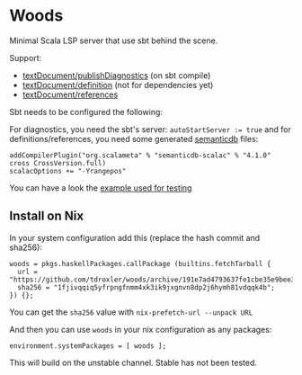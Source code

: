 Woods
=====

Minimal Scala LSP server that use sbt behind the scene.

Support:
* [textDocument/publishDiagnostics](https://microsoft.github.io/language-server-protocol/specifications/specification-3-14/#textDocument_publishDiagnostics) (on sbt compile)
* [textDocument/definition](https://microsoft.github.io/language-server-protocol/specifications/specification-3-14/#textDocument_definition) (not for dependencies yet)
* [textDocument/references](https://microsoft.github.io/language-server-protocol/specifications/specification-3-14/#textDocument_references)

Sbt needs to be configured the following:

For diagnostics, you need the sbt's server: `autoStartServer := true` and for definitions/references, you need some generated [semanticdb](https://scalameta.org/docs/semanticdb/guide.html) files:
```
addCompilerPlugin("org.scalameta" % "semanticdb-scalac" % "4.1.0" cross CrossVersion.full)
scalacOptions += "-Yrangepos"
```

You can have a look the [example used for testing](https://github.com/tdroxler/woods/tree/master/test/resources)

Install on Nix
--------------

In your system configuration add this (replace the hash commit and sha256):

    woods = pkgs.haskellPackages.callPackage (builtins.fetchTarball {
      url = "https://github.com/tdroxler/woods/archive/191e7ad4793637fe1cbe35e9bee375a6de459cb6.tar.gz";
      sha256 = "1fjivqqiq5yfrpngfnmm4xk3ik9jxgnvn8dp2j6hymh81vdqqk4b";
    }) {};

You can get the `sha256` value with `nix-prefetch-url --unpack URL`

And then you can use `woods` in your nix configuration as any packages:

    environment.systemPackages = [ woods ];

This will build on the unstable channel. Stable has not been tested.
